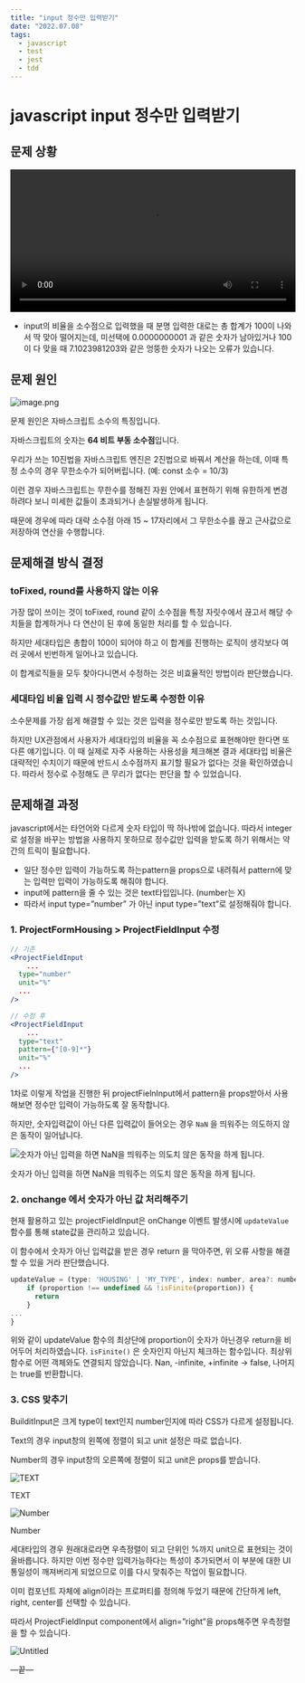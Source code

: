 ```yaml
---
title: "input 정수만 입력받기"
date: "2022.07.08"
tags:
  - javascript
  - test
  - jest
  - tdd
---
```


# javascript input 정수만 입력받기

## 문제 상황

<video src="/assets/data/소수점오류.mp4" width="100%" autoplay controls loop></video>

- input의 비율을 소수점으로 입력했을 때 분명 입력한 대로는 총 합계가 100이 나와서 딱 맞아 떨어지는데, 미선택에 0.0000000001 과 같은 숫자가 남아있거나 100이 다 맞을 때 7.1023981203와 같은 엉뚱한 숫자가 나오는 오류가 있습니다.



## 문제 원인

![image.png](/assets/img/javascriptinput정수만입력받기1.png)

문제 원인은 자바스크립트 소수의 특징입니다.

자바스크립트의 숫자는 ****64 비트 부동 소수점****입니다.

우리가 쓰는 10진법을 자바스크립트 엔진은 2진법으로 바꿔서 계산을 하는데, 이때 특정 소수의 경우 무한소수가 되어버립니다. (예: const 소수 = 10/3)

이런 경우 자바스크립트는 무한수를 정해진 자원 안에서 표현하기 위해 유한하게 변경 하려다 보니 미세한 값들이 초과되거나 손실발생하게 됩니다.

때문에 경우에 따라 대략 소수점 아래 15 ~ 17자리에서 그 무한소수를 끊고 근사값으로 저장하여 연산을 수행합니다.



## 문제해결 방식 결정

### toFixed, round를 사용하지 않는 이유

가장 많이 쓰이는 것이 toFixed, round 같이 소수점을 특정 자릿수에서 끊고서 해당 수치들을 합계하거나 다 연산이 된 후에 동일한 처리를 할 수 있습니다.

하지만 세대타입은 총합이 100이 되어야 하고 이 합계를 진행하는 로직이 생각보다 여러 곳에서 빈번하게 일어나고 있습니다.

이 합계로직들을 모두 찾아다니면서 수정하는 것은 비효율적인 방법이라 판단했습니다.

### 세대타입 비율 입력 시 정수값만 받도록 수정한 이유

소수문제를 가장 쉽게 해결할 수 있는 것은 입력을 정수로만 받도록 하는 것입니다.

하지만 UX관점에서 사용자가 세대타입의 비율을 꼭 소수점으로 표현해야만 한다면 또 다른 얘기입니다. 이 때 실제로 자주 사용하는 사용성을 체크해본 결과 세대타입 비율은 대략적인 수치이기 때문에 반드시 소수점까지 표기할 필요가 없다는 것을 확인하였습니다. 따라서 정수로 수정해도 큰 무리가 없다는 판단을 할 수 있었습니다.



## 문제해결 과정

javascript에서는 타언어와 다르게 숫자 타입이 딱 하나밖에 없습니다. 따라서 integer로 설정을 바꾸는 방법을 사용하지 못하므로 정수값만 입력을 받도록 하기 위해서는 약간의 트릭이 필요합니다.

- 일단 정수만 입력이 가능하도록 하는pattern을 props으로 내려줘서 pattern에 맞는 입력만 입력이 가능하도록 해줘야 합니다.
- input에 pattern을 줄 수 있는 것은 text타입입니다. (number는 X)
- 따라서 input type=”number” 가 아닌 input type=”text”로 설정해줘야 합니다.

### 1. ProjectFormHousing > ProjectFieldInput 수정

```jsx
// 기존
<ProjectFieldInput
	...
  type="number"
  unit="%"
  ...
/>
```

```jsx
// 수정 후
<ProjectFieldInput
	...
  type="text"
  pattern={"[0-9]*"}
  unit="%"
  ...
/>
```

1차로 이렇게 작업을 진행한 뒤 projectFielnInput에서 pattern을 props받아서 사용해보면 정수만 입력이 가능하도록 잘 동작합니다.

하지만, 숫자입력값이 아닌 다른 입력값이 들어오는 경우 `NaN` 을 띄워주는 의도하지 않은 동작이 일어납니다.

![숫자가 아닌 입력을 하면 NaN을 띄워주는 의도치 않은 동작을 하게 됩니다.](/assets/img/javascriptinput정수만입력받기2.png)

숫자가 아닌 입력을 하면 NaN을 띄워주는 의도치 않은 동작을 하게 됩니다.

### 2. onchange 에서 숫자가 아닌 값 처리해주기

현재 활용하고 있는 projectFieldInput은 onChange 이벤트 발생시에 `updateValue` 함수를 통해 state값을 관리하고 있습니다.

이 함수에서 숫자가 아닌 입력값을 받은 경우 return 을 막아주면, 위 오류 사항을 해결할 수 있을 거라 판단했습니다.

```jsx
updateValue = (type: 'HOUSING' | 'MY_TYPE', index: number, area?: number, bay?: number, proportion?: number, userdef?: boolean) => {
    if (proportion !== undefined && !isFinite(proportion)) {
      return
    }
...
}
```

위와 같이 updateValue 함수의 최상단에 proportion이 숫자가 아닌경우 return을 비어두어 처리하였습니다. `isFinite()` 은 숫자인지 아닌지 체크하는 함수입니다. 최상위 함수로 어떤 객체와도 연결되지 않았습니다. Nan, -infinite, +infinite → false, 나머지는 true를 반환합니다.

### 3. CSS 맞추기

BuilditInput은 크게 type이 text인지 number인지에 따라 CSS가 다르게 설정됩니다.

Text의 경우 input창의 왼쪽에 정렬이 되고 unit 설정은 따로 없습니다.

Number의 경우 input창의 오른쪽에 정렬이 되고 unit은 props를 받습니다.

![TEXT](/assets/img/javascriptinput정수만입력받기3.png)

TEXT

![Number](/assets/img/javascriptinput정수만입력받기4.png)

Number

세대타입의 경우 원래대로라면 우측정렬이 되고 단위인 %까지 unit으로 표현되는 것이 올바릅니다. 하지만 이번 정수만 입력가능하다는 특성이 추가되면서 이 부분에 대한 UI통일성이 깨져버리게 되었으므로 이를 다시 맞춰주는 작업이 필요합니다.

이미 컴포넌트 자체에 align이라는 프로퍼티를 정의해 두었기 때문에 간단하게 left, right, center를 선택할 수 있습니다.

따라서 ProjectFieldInput component에서 align=”right”을 props해주면 우측정렬을 할 수 있습니다.

![Untitled](/assets/img/javascriptinput정수만입력받기5.png)

—끝—